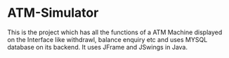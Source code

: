# ATM-Simulator
This is the project which has all the functions of a ATM Machine displayed on the Interface like withdrawl, balance enquiry etc and uses MYSQL database on its backend. It uses JFrame and JSwings in Java.
